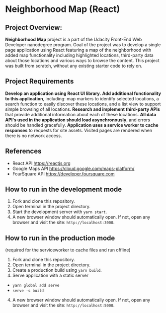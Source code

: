 Neighborhood Map (React)
===============================

## Project Overview:
**Neighborhood Map** project is a part of the Udacity Front-End Web Developer nanodegree program. 
Goal of the project was to develop a single page application using React featuring a map of the neighborhood with added map functionality including highlighted locations, third-party data about those locations and various ways to browse the content.
This project was built from scratch, without any existing starter code to rely on.

## Project Requirements
**Develop an application using React UI library.**
**Add additional functionality to this application**, including: map markers to identify selected locations, a search function to easily discover these locations, and a list view to support simple browsing of all locations.
**Research and implement third-party APIs** that provide additional information about each of these locations.
**All data API's used in the application should load asynchronously**, and errors should be handled gracefully.
**Application uses a service worker to cache responses** to requests for site assets. Visited pages are rendered when there is no network access.

## References
- React API https://reactjs.org
- Google Maps API https://cloud.google.com/maps-platform/
- FourSquare API https://developer.foursquare.com

## How to run in the development mode
1. Fork and clone this repository.
2. Open terminal in the project directory.
3. Start the development server with `yarn start`.
4. A new browser window should automatically open. If not, open any browser and visit the site: `http://localhost:3000`.

## How to run in the production mode 
(required for the serviceworker to cache files and run offline)
1. Fork and clone this repository.
2. Open terminal in the project directory.
3. Create a production build using `yarn build`.
3. Serve application with a static server
  -  `yarn global add serve`
  - `serve -s build`
4. A new browser window should automatically open. If not, open any browser and visit the site: `http://localhost:5000`.
